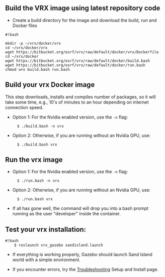 ## Build the VRX image using latest repository code ##

* Create a build directory for the image and download the build, run and Docker files
 
```
#!bash

mkdir -p ~/vrx/docker/vrx 
cd ~/vrx/docker/vrx
wget https://bitbucket.org/osrf/vrx/raw/default/docker/vrx/Dockerfile
cd ~/vrx/docker
wget https://bitbucket.org/osrf/vrx/raw/default/docker/build.bash
wget https://bitbucket.org/osrf/vrx/raw/default/docker/run.bash
chmod u+x build.bash run.bash
```

## Build your vrx Docker image ##

This step downloads, installs and compiles number of packages, so it will take some time, e.g., 10's of minutes to an hour depending on internet connection speed.

* Option 1: For the Nvidia enabled version, use the `-n` flag:

        $ ./build.bash -n vrx

* Option 2: Otherwise, if you are running without an Nvidia GPU, use:

        $ ./build.bash vrx

## Run the vrx image ##

* Option 1: For the Nvidia enabled version, use the `-n` flag:

        $ ./run.bash -n vrx

* Option 2: Otherwise, if you are running without an Nvidia GPU, use:

        $ ./run.bash vrx

* If all has gone well, the command will drop you into a bash prompt running as the user "developer" inside the container.

## Test your vrx installation: ##

```
#!bash
    $ roslaunch vrx_gazebo sandisland.launch
```

* If everything is working properly, Gazebo should launch Sand Island world with a simple environment.

* If you encounter errors, try the [Troubleshooting](https://bitbucket.org/osrf/vrx/wiki/Troubleshooting) Setup and Install page.